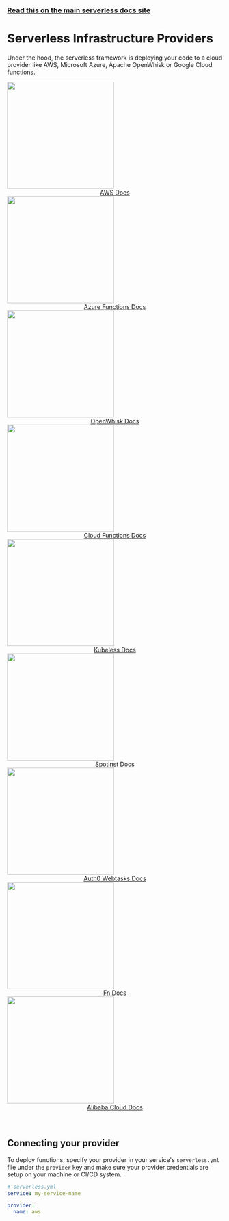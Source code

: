 <!--
title: Serverless - Infrastructure & Compute Providers
menuText: Providers
layout: Doc
-->

<!-- DOCS-SITE-LINK:START automatically generated  -->
### [Read this on the main serverless docs site](https://www.serverless.com/framework/docs/providers/)
<!-- DOCS-SITE-LINK:END -->

# Serverless Infrastructure Providers

Under the hood, the serverless framework is deploying your code to a cloud provider like AWS, Microsoft Azure, Apache OpenWhisk or Google Cloud functions.

<div class="docsSections">
  <div class="docsSection">
    <div class="docsSectionHeader">
      <a href="./aws/">
        <img src="https://s3-us-west-2.amazonaws.com/assets.site.serverless.com/images/aws-black.png" width="250" draggable="false"/>
      </a>
    </div>
    <div style="text-align:center;">
      <a href="./aws/">AWS Docs</a>
    </div>
  </div>
  <div class="docsSection">
    <div class="docsSectionHeader">
      <a href="./azure/">
        <img src="https://s3-us-west-2.amazonaws.com/assets.site.serverless.com/images/azure-black.png" width="250" draggable="false"/>
      </a>
    </div>
    <div style="text-align:center;">
      <a href="./azure/">Azure Functions Docs</a>
    </div>
  </div>
  <div class="docsSection">
    <div class="docsSectionHeader">
      <a href="./openwhisk/">
        <img src="https://s3-us-west-2.amazonaws.com/assets.site.serverless.com/images/openwhisk-black.png" width="250" draggable="false"/>
      </a>
    </div>
    <div style="text-align:center;">
      <a href="./openwhisk/">OpenWhisk Docs</a>
    </div>
  </div>
  <div class="docsSection">
    <div class="docsSectionHeader">
      <a href="./google/">
        <img src="https://s3-us-west-2.amazonaws.com/assets.site.serverless.com/images/gcf-black.png" width="250" draggable="false"/>
      </a>
    </div>
    <div style="text-align:center;">
      <a href="./google/">Cloud Functions Docs</a>
    </div>
  </div>
  <div class="docsSection">
    <div class="docsSectionHeader">
      <a href="./kubeless/">
        <img src="https://s3-us-west-2.amazonaws.com/assets.site.serverless.com/docs/kubeless-logos-black.png" width="250" draggable="false"/>
      </a>
    </div>
    <div style="text-align:center;">
      <a href="./kubeless/">Kubeless Docs</a>
    </div>
  </div>
  <div class="docsSection">
    <div class="docsSectionHeader">
      <a href="./spotinst/">
        <img src="https://s3-us-west-2.amazonaws.com/assets.site.serverless.com/docs/spotinst-logos-black-small.png" width="250" draggable="false"/>
      </a>
    </div>
    <div style="text-align:center;">
      <a href="./spotinst/">Spotinst Docs</a>
    </div>
  </div>
  <div class="docsSection">
    <div class="docsSectionHeader">
      <a href="./webtasks/">
        <img src="https://s3-us-west-2.amazonaws.com/assets.site.serverless.com/docs/webtask-small-grayscale.png" width="250" draggable="false"/>
      </a>
    </div>
    <div style="text-align:center;">
      <a href="./webtasks/">Auth0 Webtasks Docs</a>
    </div>
  </div>
  <div class="docsSection">
    <div class="docsSectionHeader">
      <a href="./fn/">
        <img src="https://s3-us-west-2.amazonaws.com/assets.site.serverless.com/docs/fn-logo-black.png" width="250" draggable="false"/>
      </a>
    </div>
    <div style="text-align:center;">
      <a href="./fn/">Fn Docs</a>
    </div>
  </div>
  <div class="docsSection">
    <div class="docsSectionHeader">
      <a href="./aliyun/">
        <!-- TODO: update image link -->
        <img src="http://docs.alibabagroup.com/assets2/images/en/news/library_logos_aliyun_large.png" width="250" draggable="false"/>
      </a>
    </div>
    <div style="text-align:center;">
      <a href="./aliyun/">Alibaba Cloud Docs</a>
    </div>
  </div>

</div>
<br/>
<br/>

## Connecting your provider

To deploy functions, specify your provider in your service's `serverless.yml` file under the `provider` key and make sure your provider credentials are setup on your machine or CI/CD system.

```yml
# serverless.yml
service: my-service-name

provider:
  name: aws
```

